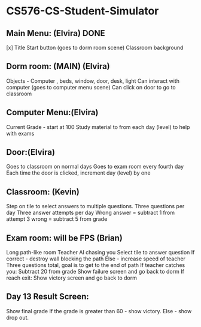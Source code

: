 # CS576-CS-Student-Simulator

## Main Menu: (Elvira) DONE	
[x] Title
Start button (goes to dorm room scene) 
Classroom background

## Dorm room: (MAIN) (Elvira)
Objects - Computer , beds, window, door, desk, light
Can interact with computer (goes to computer menu scene)
Can click on door to go to classroom

## Computer Menu:(Elvira)
Current Grade - start at 100
Study material to from each day (level) to help with exams

## Door:(Elvira)
Goes to classroom on normal days
Goes to exam room every fourth day
Each time the door is clicked, increment day (level) by one

## Classroom: (Kevin)
Step on tile to select answers to multiple questions. 
Three questions per day
Three answer attempts per day
Wrong answer = subtract 1 from attempt
3 wrong = subtract 5 from grade

## Exam room: will be FPS (Brian)
Long path-like room
Teacher AI chasing you
Select tile to answer question
If correct - destroy wall blocking the path
Else - increase speed of teacher 
Three questions total, goal is to get to the end of path
If teacher catches you:
Subtract 20 from grade
Show failure screen and go back to dorm
If reach exit:
Show victory screen and go back to dorm

## Day 13 Result Screen:
Show final grade
If the grade is greater than 60 - show victory.
Else - show drop out.

